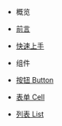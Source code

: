 - 概览

- [前言](md/tutorial.md)
- [快速上手](md/quick_start.md)

- 组件
- [按钮 Button](md/button.md)
- [表单 Cell](xx.md)
- [列表 List](xx.md)

